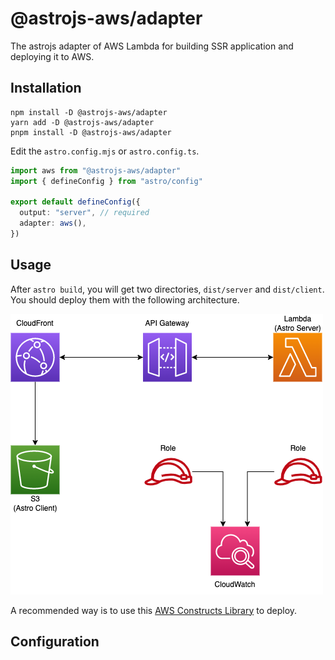# @astrojs-aws/adapter

The astrojs adapter of AWS Lambda for building SSR application and deploying it to AWS.

## Installation

```shell
npm install -D @astrojs-aws/adapter
yarn add -D @astrojs-aws/adapter
pnpm install -D @astrojs-aws/adapter
```

Edit the `astro.config.mjs` or `astro.config.ts`.

```typescript
import aws from "@astrojs-aws/adapter"
import { defineConfig } from "astro/config"

export default defineConfig({
  output: "server", // required
  adapter: aws(), 
})
```

## Usage

After `astro build`, you will get two directories, `dist/server` and `dist/client`. You should deploy them with the following architecture.

![architecture](./images/architecture.png)

A recommended way is to use this [AWS Constructs Library](../constructs) to deploy.

## Configuration
